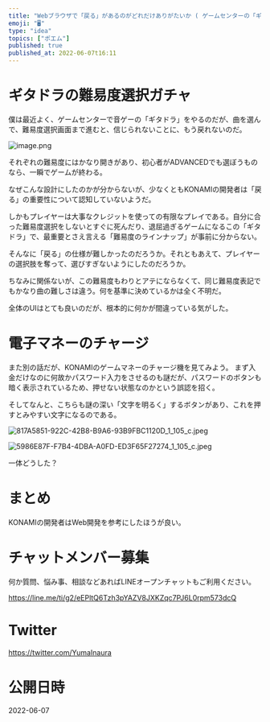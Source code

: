 ```yaml
---
title: "Webブラウザで「戻る」があるのがどれだけありがたいか ( ゲームセンターの「ギタドラ」に思う)"
emoji: "🖥"
type: "idea"
topics: ["ポエム"]
published: true
published_at: 2022-06-07t16:11
---
```


# ギタドラの難易度選択ガチャ

僕は最近よく、ゲームセンターで音ゲーの「ギタドラ」をやるのだが、曲を選んで、難易度選択画面まで進むと、信じられないことに、もう戻れないのだ。

![image.png](https://qiita-image-store.s3.ap-northeast-1.amazonaws.com/0/89618/a5d325f3-a4c4-50d8-a992-3ee44da15d9d.png)

それぞれの難易度にはかなり開きがあり、初心者がADVANCEDでも選ぼうものなら、一瞬でゲームが終わる。

なぜこんな設計にしたのかが分からないが、少なくともKONAMIの開発者は「戻る」の重要性について認知していないようだ。

しかもプレイヤーは大事なクレジットを使っての有限なプレイである。自分に合った難易度選択をしないとすぐに死んだり、退屈過ぎるゲームになるこの「ギタドラ」で、最重要とさえ言える「難易度のラインナップ」が事前に分からない。

そんなに「戻る」の仕様が難しかったのだろうか。それともあえて、プレイヤーの選択肢を奪って、選びすぎないようにしたのだろうか。

ちなみに関係ないが、この難易度もわりとアテにならなくて、同じ難易度表記でもかなり曲の難しさは違う。何を基準に決めているかは全く不明だ。

全体のUIはとても良いのだが、根本的に何かが間違っている気がした。

# 電子マネーのチャージ

また別の話だが、KONAMIのゲームマネーのチャージ機を見てみよう。
まず入金だけなのに何故かパスワード入力をさせるのも謎だが、パスワードのボタンも暗く表示されているため、押せない状態なのかという誤認を招く。

そしてなんと、こちらも謎の深い「文字を明るく」するボタンがあり、これを押すとみやすい文字になるのである。

![817A5851-922C-42B8-B9A6-93B9FBC1120D_1_105_c.jpeg](https://qiita-image-store.s3.ap-northeast-1.amazonaws.com/0/89618/261105f0-528f-4790-6ad1-e61707f2e0c6.jpeg)

![5986E87F-F7B4-4DBA-A0FD-ED3F65F27274_1_105_c.jpeg](https://qiita-image-store.s3.ap-northeast-1.amazonaws.com/0/89618/7b2de5ae-7d24-2233-4dca-55fea09752d9.jpeg)

一体どうした？

# まとめ

KONAMIの開発者はWeb開発を参考にしたほうが良い。

<!-- Update From Qiita API -->

# チャットメンバー募集


何か質問、悩み事、相談などあればLINEオープンチャットもご利用ください。

https://line.me/ti/g2/eEPltQ6Tzh3pYAZV8JXKZqc7PJ6L0rpm573dcQ





# Twitter


https://twitter.com/YumaInaura


<!-- Update From Qiita API -->



# 公開日時

2022-06-07
